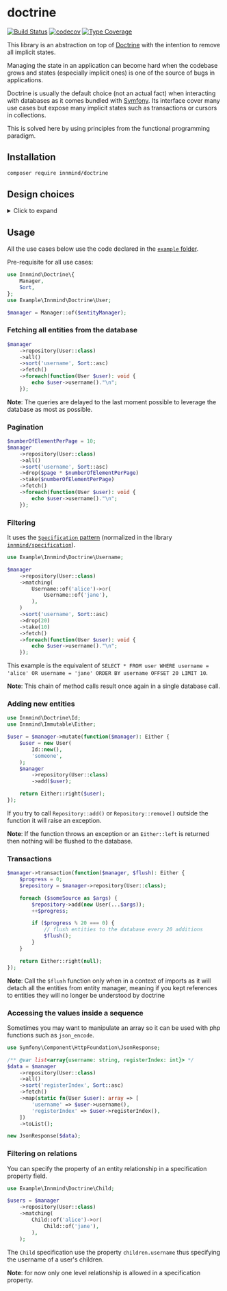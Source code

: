 # doctrine

[![Build Status](https://github.com/innmind/doctrine/workflows/CI/badge.svg?branch=master)](https://github.com/innmind/doctrine/actions?query=workflow%3ACI)
[![codecov](https://codecov.io/gh/innmind/doctrine/branch/develop/graph/badge.svg)](https://codecov.io/gh/innmind/doctrine)
[![Type Coverage](https://shepherd.dev/github/innmind/doctrine/coverage.svg)](https://shepherd.dev/github/innmind/doctrine)

This library is an abstraction on top of [Doctrine](https://packagist.org/packages/doctrine/orm) with the intention to remove all implicit states.

Managing the state in an application can become hard when the codebase grows and states (especially implicit ones) is one of the source of bugs in applications.

Doctrine is usually the default choice (not an actual fact) when interacting with databases as it comes bundled with [Symfony](https://symfony.com). Its interface cover many use cases but expose many implicit states such as transactions or cursors in collections.

This is solved here by using principles from the functional programming paradigm.

## Installation

```sh
composer require innmind/doctrine
```

## Design choices

<details>
    <summary>Click to expand</summary>

### `Sequence` vs `Set`

`Set` has been discarded for this library as the unicity of entities cannot be guaranted from the returned collections. It also would prevent the use of the `map` function as many entities may be mapped to a single new value, this may lead to unexpected behaviour for newcomers to such paradigm. This is mainly why the choice has been toward `Sequence`.

In case you really want to use sets, you may use [`innmind/immutable`](https://github.com/innmind/immutable/#set).

### Enforcing the use of an `Id`

Doctrine allows you to generate an id for you when your entities are persisted. This is an implicit state change.

In order to avoid this implicit you need to specify the id before persisting your entities. This prevents you from relying on the auto generated id from your database as you can't avoid collisions.

The unique solution (that I'm aware of) is to use `UUID`s. The `Id` provided by this library use them so you don't have to think of it anymore.

### A single `Id` class for all entities

This is no longer a problem as it is provided with a template understood by [`vimeo/psalm`](https://github.com/vimeo/psalm/blob/master/docs/annotating_code/templated_annotations.md).

### No `flush` method on the `Manager`

Being free to call the `persist` and `flush` methods when you wish it opens the door to implicit states in your codebase. You may end up either flushing unwanted persisted entities (`persist` calls before an error occured) or forgetting to `flush` persisted entities (resulting in lost state change).

Here this is avoided by forcing to execute all mutations in a given context (via `Manager::mutate()` and `Manager::transaction()`). So it's always all or nothing.
</details>

## Usage

All the use cases below use the code declared in the [`example` folder](example/).

Pre-requisite for all use cases:

```php
use Innmind\Doctrine\{
    Manager,
    Sort,
};
use Example\Innmind\Doctrine\User;

$manager = Manager::of($entityManager);
```

### Fetching all entities from the database

```php
$manager
    ->repository(User::class)
    ->all()
    ->sort('username', Sort::asc)
    ->fetch()
    ->foreach(function(User $user): void {
        echo $user->username()."\n";
    });
```

**Note**: The queries are delayed to the last moment possible to leverage the database as most as possible.

### Pagination

```php
$numberOfElementPerPage = 10;
$manager
    ->repository(User::class)
    ->all()
    ->sort('username', Sort::asc)
    ->drop($page * $numberOfElementPerPage)
    ->take($numberOfElementPerPage)
    ->fetch()
    ->foreach(function(User $user): void {
        echo $user->username()."\n";
    });
```

### Filtering

It uses the [`Specification` pattern](https://en.wikipedia.org/wiki/Specification_pattern) (normalized in the library [`innmind/specification`](https://github.com/innmind/specification)).

```php
use Example\Innmind\Doctrine\Username;

$manager
    ->repository(User::class)
    ->matching(
        Username::of('alice')->or(
            Username::of('jane'),
        ),
    )
    ->sort('username', Sort::asc)
    ->drop(20)
    ->take(10)
    ->fetch()
    ->foreach(function(User $user): void {
        echo $user->username()."\n";
    });
```

This example is the equivalent of `SELECT * FROM user WHERE username = 'alice' OR username = 'jane' ORDER BY username OFFSET 20 LIMIT 10`.

**Note**: This chain of method calls result once again in a single database call.

### Adding new entities

```php
use Innmind\Doctrine\Id;
use Innmind\Immutable\Either;

$user = $manager->mutate(function($manager): Either {
    $user = new User(
        Id::new(),
        'someone',
    );
    $manager
        ->repository(User::class)
        ->add($user);

    return Either::right($user);
});
```

If you try to call `Repository::add()` or `Repository::remove()` outside the function it will raise an exception.

**Note**: If the function throws an exception or an `Either::left` is returned then nothing will be flushed to the database.

### Transactions

```php
$manager->transaction(function($manager, $flush): Either {
    $progress = 0;
    $repository = $manager->repository(User::class);

    foreach ($someSource as $args) {
        $repository->add(new User(...$args));
        ++$progress;

        if ($progress % 20 === 0) {
            // flush entities to the database every 20 additions
            $flush();
        }
    }

    return Either::right(null);
});
```

**Note**: Call the `$flush` function only when in a context of imports as it will detach all the entities from entity manager, meaning if you kept references to entities they will no longer be understood by doctrine

### Accessing the values inside a sequence

Sometimes you may want to manipulate an array so it can be used with php functions such as `json_encode`.

```php
use Symfony\Component\HttpFoundation\JsonResponse;

/** @var list<array{username: string, registerIndex: int}> */
$data = $manager
    ->repository(User::class)
    ->all()
    ->sort('registerIndex', Sort::asc)
    ->fetch()
    ->map(static fn(User $user): array => [
        'username' => $user->username(),
        'registerIndex' => $user->registerIndex(),
    ])
    ->toList();

new JsonResponse($data);
```

### Filtering on relations

You can specify the property of an entity relationship in a specification property field.

```php
use Example\Innmind\Doctrine\Child;

$users = $manager
    ->repository(User::class)
    ->matching(
        Child::of('alice')->or(
            Child::of('jane'),
        ),
    );
```

The `Child` specification use the property `children.username` thus specifying the username of a user's children.

**Note**: for now only one level relationship is allowed in a specification property.
